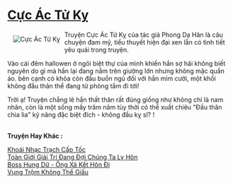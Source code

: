 <a href="https://utruyen.com/cuc-ac-tu-ky/21293/" title="Cực Ác Tử Kỵ"><h1>Cực Ác Tử Kỵ</h1></a><div style="display:table"><img align="right" style="float: left; padding: 10px;" src="https://utruyen.com/images/story/200x260/cuc-ac-tu-ky.jpg" alt="Cực Ác Tử Kỵ">Truyện Cực Ác Tử Kỵ của tác giả Phong Dạ Hân là câu chuyện đam mỹ, tiểu thuyết hiện đại xen lẫn có tình tiết yêu quái trong truyện.<p></p>Vào cái đêm hallowen ở ngôi biệt thự của mình khiến hắn sợ hãi không biết nguyên do gì mà hắn lại đang nằm trên giường lớn nhưng không mặc quần áo. bên cạnh có khỏa còn đầu buồn ngủ đối với hắn mỉm cười, một khối không đầu thân thể đang từ phòng tắm đi tới!<p></p>Trời ạ! Truyện chẳng lẽ hắn thất thân rất đúng giống như không chỉ là nam nhân, còn là một sống mấy trăm năm tùy thời có thể xuất chiêu "Đầu thân chia lìa" kỹ năng đặc biệt đích - không đầu kỵ sĩ? !</div><p><br><b>Truyện Hay Khác :</b></p><a href="https://utruyen.com/khoai-nhac-trach-cap-toc/21292/" alt="Khoái Nhạc Trạch Cấp Tốc">Khoái Nhạc Trạch Cấp Tốc</a><br/><a href="https://github.com/quanluxury/truyenhot/tree/master/truyenhay/19196/" alt="Toàn Giới Giải Trí Đang Đợi Chúng Ta Ly Hôn">Toàn Giới Giải Trí Đang Đợi Chúng Ta Ly Hôn</a><br/><a href="https://github.com/quanluxury/truyenhot/tree/master/truyenhay/13322/" alt="Boss Hung Dữ - Ông Xã Kết Hôn Đi">Boss Hung Dữ - Ông Xã Kết Hôn Đi</a><br/><a href="https://medium.com/@hoangminhquan1681984/v%E1%BB%A5ng-tr%E1%BB%99m-kh%C3%B4ng-th%E1%BB%83-gi%E1%BA%A5u-253abd1fd104" alt="Vụng Trộm Không Thể Giấu">Vụng Trộm Không Thể Giấu</a><br/>